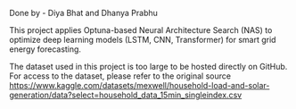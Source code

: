 Done by - Diya Bhat and Dhanya Prabhu

This project applies Optuna-based Neural Architecture Search (NAS) to optimize deep learning models (LSTM, CNN, Transformer) for smart grid energy forecasting.

The dataset used in this project is too large to be hosted directly on GitHub. For access to the dataset, please refer to the original source https://www.kaggle.com/datasets/mexwell/household-load-and-solar-generation/data?select=household_data_15min_singleindex.csv
